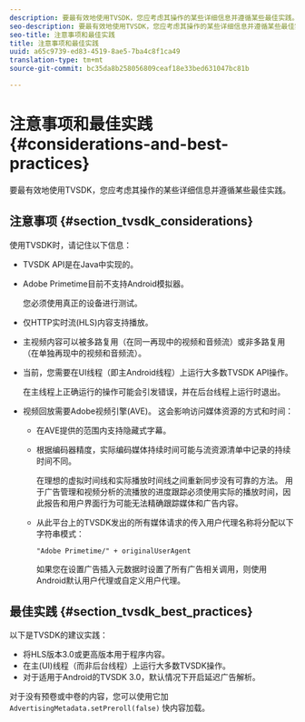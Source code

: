 ```yaml
---
description: 要最有效地使用TVSDK，您应考虑其操作的某些详细信息并遵循某些最佳实践。
seo-description: 要最有效地使用TVSDK，您应考虑其操作的某些详细信息并遵循某些最佳实践。
seo-title: 注意事项和最佳实践
title: 注意事项和最佳实践
uuid: a65c9739-ed83-4519-8ae5-7ba4c8f1ca49
translation-type: tm+mt
source-git-commit: bc35da8b258056809ceaf18e33bed631047bc81b

---
```



# 注意事项和最佳实践 {#considerations-and-best-practices}

要最有效地使用TVSDK，您应考虑其操作的某些详细信息并遵循某些最佳实践。

## 注意事项 {#section_tvsdk_considerations}

使用TVSDK时，请记住以下信息：

* TVSDK API是在Java中实现的。
* Adobe Primetime目前不支持Android模拟器。

   您必须使用真正的设备进行测试。
* 仅HTTP实时流(HLS)内容支持播放。
* 主视频内容可以被多路复用（在同一再现中的视频和音频流）或非多路复用（在单独再现中的视频和音频流）。
* 当前，您需要在UI线程（即主Android线程）上运行大多数TVSDK API操作。

   在主线程上正确运行的操作可能会引发错误，并在后台线程上运行时退出。
* 视频回放需要Adobe视频引擎(AVE)。 这会影响访问媒体资源的方式和时间：

   * 在AVE提供的范围内支持隐藏式字幕。
   * 根据编码器精度，实际编码媒体持续时间可能与流资源清单中记录的持续时间不同。

      在理想的虚拟时间线和实际播放时间线之间重新同步没有可靠的方法。 用于广告管理和视频分析的流播放的进度跟踪必须使用实际的播放时间，因此报告和用户界面行为可能无法精确跟踪媒体和广告内容。
   * 从此平台上的TVSDK发出的所有媒体请求的传入用户代理名称将分配以下字符串模式：

      ```
      "Adobe Primetime/" + originalUserAgent
      ```

      如果您在设置广告插入元数据时设置了所有广告相关调用，则使用Android默认用户代理或自定义用户代理。

## 最佳实践 {#section_tvsdk_best_practices}

以下是TVSDK的建议实践：

* 将HLS版本3.0或更高版本用于程序内容。
* 在主(UI)线程（而非后台线程）上运行大多数TVSDK操作。
* 对于适用于Android的TVSDK 3.0，默认情况下开启延迟广告解析。

对于没有预卷或中卷的内容，您可以使用它加 `AdvertisingMetadata.setPreroll(false)` 快内容加载。